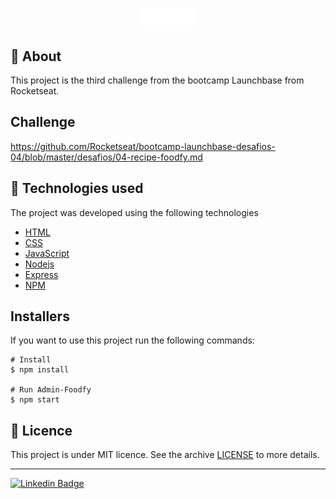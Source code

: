 <h1 align="center">
    <img src="public/assets/logo.png">
</h1>


## 🔖 About

This project is the third challenge from the bootcamp Launchbase from Rocketseat.

## **Challenge**
https://github.com/Rocketseat/bootcamp-launchbase-desafios-04/blob/master/desafios/04-recipe-foodfy.md

## 🚀 Technologies used

The project was developed using the following technologies

- [HTML](https://developer.mozilla.org/pt-BR/docs/Web/HTML)
- [CSS](https://developer.mozilla.org/pt-BR/docs/Web/CSS)
- [JavaScript](https://www.javascript.com/)
- [Nodejs](https://nodejs.org/en/)
- [Express](https://expressjs.com/pt-br/)
- [NPM](https://www.npmjs.com/)

## Installers
If you want to use this project run the following commands:
```
# Install 
$ npm install

# Run Admin-Foodfy
$ npm start
```



## :memo: Licence

This project is under MIT licence. See the archive [LICENSE](LICENSE) to more details.

---

 [![Linkedin Badge](https://img.shields.io/badge/-Artur%Ceschin-blue?style=flat-square&logo=Linkedin&logoColor=white&link=https://www.linkedin.com/in/artur-peres-ceschin-programador/)](https://www.linkedin.com/in/artur-peres-ceschin-programador/)